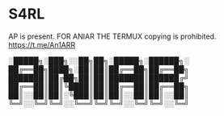 # S4RL
AP is present.
FOR ANIAR THE TERMUX 
copying is prohibited.
https://t.me/An1ARR

░█████╗░███╗░░██╗██╗░█████╗░██████╗░
██╔══██╗████╗░██║██║██╔══██╗██╔══██╗
███████║██╔██╗██║██║███████║██████╔╝
██╔══██║██║╚████║██║██╔══██║██╔══██╗
██║░░██║██║░╚███║██║██║░░██║██║░░██║
╚═╝░░╚═╝╚═╝░░╚══╝╚═╝╚═╝░░╚═╝╚═╝░░╚═╝
